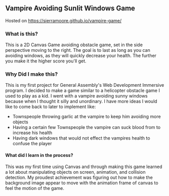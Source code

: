 
## Vampire Avoiding Sunlit Windows Game
Hosted on https://sierramoore.github.io/vampire-game/

### What is this?
This is a 2D Canvas Game avoiding obstacle game, set in the side perspective moving to the right. The goal is to last as long as you can avoiding windows, as they will quickly decrease your health. The further you make it the higher score you'll get.

### Why Did I make this?
This is my first project for General Assembly's Web Development Immersive program.
I decided to make a game similar to a helicopter obstacle game I used to play as a kid.
I went with a vampire avoiding sunny windows because when I thought it silly and unordinary.
I have more ideas I would like to come back to later to implement like:
* Townspeople throwing garlic at the vampire to keep him avoiding more objects
* Having a certain few Townspeople the vampire can suck blood from to increase his health
* Having dark windows that would not effect the vampires health to confuse the player

#### What did I learn in the process?
This was my first time using Canvas and through making this game learned a lot about
manipulating objects on screen, animation, and collision detection. My proudest achievement was figuring out how to make the
background image appear to move with the animation frame of canvas to feel the motion of the game.
